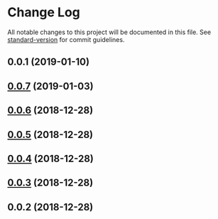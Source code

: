 # Change Log

All notable changes to this project will be documented in this file. See [standard-version](https://github.com/conventional-changelog/standard-version) for commit guidelines.

<a name="0.0.1"></a>
## 0.0.1 (2019-01-10)



<a name="0.0.7"></a>
## [0.0.7](https://github.com/fabric-coordinator-vue/fabric-coordinator-vue/compare/v0.0.6...v0.0.7) (2019-01-03)



<a name="0.0.6"></a>
## [0.0.6](https://github.com/fabric-coordinator-vue/fabric-coordinator-vue/compare/v0.0.5...v0.0.6) (2018-12-28)



<a name="0.0.5"></a>
## [0.0.5](https://github.com/fabric-coordinator-vue/fabric-coordinator-vue/compare/v0.0.4...v0.0.5) (2018-12-28)



<a name="0.0.4"></a>
## [0.0.4](https://github.com/fabric-coordinator-vue/fabric-coordinator-vue/compare/v0.0.3...v0.0.4) (2018-12-28)



<a name="0.0.3"></a>
## [0.0.3](https://github.com/fabric-coordinator-vue/fabric-coordinator-vue/compare/v0.0.2...v0.0.3) (2018-12-28)



<a name="0.0.2"></a>
## 0.0.2 (2018-12-28)
